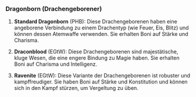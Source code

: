 
### **Dragonborn (Drachengeborener)**

1. **Standard Dragonborn** (PHB): Diese Drachengeborenen haben eine angeborene Verbindung zu einem Drachentyp (wie Feuer, Eis, Blitz) und können dessen Atemwaffe verwenden. Sie erhalten Boni auf Stärke und Charisma.
    
2. **Draconblood** (EGtW): Diese Drachengeborenen sind majestätische, kluge Wesen, die eine engere Bindung zu Magie haben. Sie erhalten Boni auf Charisma und Intelligenz.
    
3. **Ravenite** (EGtW): Diese Variante der Drachengeborenen ist robuster und kampffreudiger. Sie haben Boni auf Stärke und Konstitution und können sich in den Kampf stürzen, um Vergeltung zu üben.